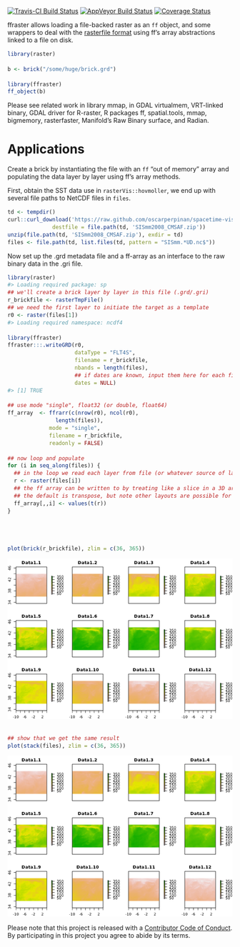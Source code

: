 
<!-- README.md is generated from README.Rmd. Please edit that file -->

[![Travis-CI Build
Status](https://travis-ci.org/hypertidy/ffraster.svg?branch=master)](https://travis-ci.org/hypertidy/ffraster)
[![AppVeyor Build
Status](https://ci.appveyor.com/api/projects/status/github/mdsumner/ffraster?branch=master&svg=true)](https://ci.appveyor.com/project/mdsumner/ffraster)
[![Coverage
Status](https://img.shields.io/codecov/c/github/hypertidy/ffraster/master.svg)](https://codecov.io/github/hypertidy/ffraster?branch=master)

ffraster allows loading a file-backed raster as an `ff` object, and some
wrappers to deal with the [rasterfile
format](https://cran.r-project.org/web/packages/raster/vignettes/rasterfile.pdf)
using ff’s array abstractions linked to a file on disk.

``` r
library(raster)

b <- brick("/some/huge/brick.grd")

library(ffraster)
ff_object(b)
```

Please see related work in library mmap, in GDAL virtualmem, VRT-linked
binary, GDAL driver for R-raster, R packages ff, spatial.tools, mmap,
bigmemory, rasterfaster, Manifold’s Raw Binary surface, and Radian.

# Applications

Create a brick by instantiating the file with an `ff` “out of memory”
array and populating the data layer by layer using ff’s array methods.

First, obtain the SST data use in `rasterVis::hovmoller`, we end up with
several file paths to NetCDF files in `files`.

``` r
td <- tempdir()
curl::curl_download('https://raw.github.com/oscarperpinan/spacetime-vis/master/data/SISmm2008_CMSAF.zip',
              destfile = file.path(td, 'SISmm2008_CMSAF.zip'))
unzip(file.path(td, 'SISmm2008_CMSAF.zip'), exdir = td)
files <- file.path(td, list.files(td, pattern = "SISmm.*UD.nc$"))
```

Now set up the .grd metadata file and a ff-array as an interface to the
raw binary data in the .gri file.

``` r
library(raster)
#> Loading required package: sp
## we'll create a brick layer by layer in this file (.grd/.gri)
r_brickfile <- rasterTmpFile()
## we need the first layer to initiate the target as a template
r0 <- raster(files[1])
#> Loading required namespace: ncdf4

library(ffraster)
ffraster:::.writeGRD(r0, 
                     dataType = "FLT4S", 
                     filename = r_brickfile, 
                     nbands = length(files), 
                     ## if dates are known, input them here for each file
                     dates = NULL)  
#> [1] TRUE

## use mode "single", float32 (or double, float64)
ff_array  <- ffrarr(c(nrow(r0), ncol(r0), 
               length(files)), 
             mode = "single", 
             filename = r_brickfile, 
             readonly = FALSE)

## now loop and populate
for (i in seq_along(files)) {
  ## in the loop we read each layer from file (or whatever source of layers we have)
  r <- raster(files[i])
  ## the ff array can be written to by treating like a slice in a 3D array
  ## the default is transpose, but note other layouts are possible for rasterfile and in ff
  ff_array[,,i] <- values(t(r))
}




plot(brick(r_brickfile), zlim = c(36, 365))
```

![](README-ff-layers-1.png)<!-- -->

``` r

## show that we get the same result
plot(stack(files), zlim = c(36, 365))
```

![](README-ff-layers-2.png)<!-- -->

Please note that this project is released with a [Contributor Code of
Conduct](CONDUCT.md). By participating in this project you agree to
abide by its terms.

